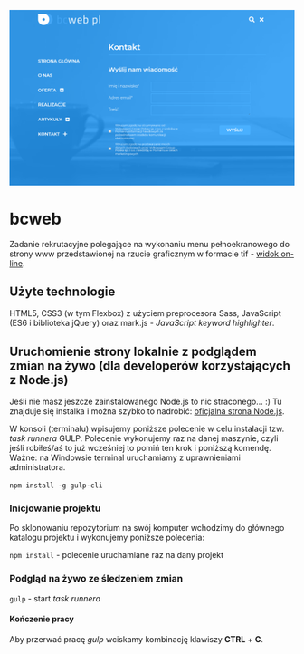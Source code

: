 ![cover](https://raw.githubusercontent.com/kasiaizak/bcweb/master/github/screenshot.png)

# bcweb

Zadanie rekrutacyjne polegające na wykonaniu menu pełnoekranowego do strony www przedstawionej na rzucie graficznym w formacie tif - [widok on-line](https://kasiaizak.github.io/bcweb/).

## Użyte technologie

HTML5, CSS3 (w tym Flexbox) z użyciem preprocesora Sass, JavaScript (ES6 i biblioteka jQuery) oraz mark.js - *JavaScript keyword highlighter*.

## Uruchomienie strony lokalnie z podglądem zmian na żywo (dla developerów korzystających z Node.js)

Jeśli nie masz jeszcze zainstalowanego Node.js to nic straconego... :) Tu znajduje się instalka i można szybko to nadrobić: [oficjalna strona Node.js](https://nodejs.org/en/).

W konsoli (terminalu) wpisujemy poniższe polecenie w celu instalacji tzw. *task runnera* GULP. Polecenie wykonujemy raz na danej maszynie, czyli jeśli robiłeś/aś to już wcześniej to pomiń ten krok i poniższą komendę. Ważne: na Windowsie terminal uruchamiamy z uprawnieniami administratora.

`npm install -g gulp-cli`

### Inicjowanie projektu

Po sklonowaniu repozytorium na swój komputer wchodzimy do głównego katalogu projektu i wykonujemy poniższe polecenia:

`npm install` - polecenie uruchamiane raz na dany projekt

### Podgląd na żywo ze śledzeniem zmian

`gulp` - start *task runnera*

#### Kończenie pracy

Aby przerwać pracę *gulp* wciskamy kombinację klawiszy **CTRL** + **C**.
